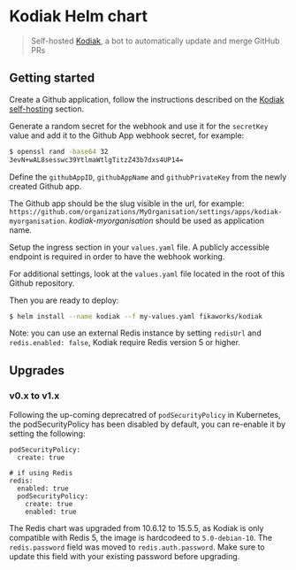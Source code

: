 Kodiak Helm chart
=================

> Self-hosted [Kodiak](https://github.com/chdsbd/kodiak), a bot to
automatically update and merge GitHub PRs

## Getting started

Create a Github application, follow the instructions described on the [Kodiak
self-hosting](https://kodiakhq.com/docs/self-hosting) section.

Generate a random secret for the webhook and use it for the `secretKey` value
and add it to the Github App webhook secret, for example:

```bash
$ openssl rand -base64 32
3evN+wAL8sesswc39YtlmaWtlgTitzZ43b7dxs4UP14=
```

Define the `githubAppID`, `githubAppName` and `githubPrivateKey` from the newly
created Github app.

The Github app should be the slug visible in the url, for example:
`https://github.com/organizations/MyOrganisation/settings/apps/kodiak-myorganisation`.
_kodiak-myorganisation_ should be used as application name.

Setup the ingress section in your `values.yaml` file. A publicly accessible
endpoint is required in order to have the webhook working.

For additional settings, look at the `values.yaml` file located in the root of
this Github repository.

Then you are ready to deploy:

```bash
$ helm install --name kodiak --f my-values.yaml fikaworks/kodiak
```

Note: you can use an external Redis instance by setting `redisUrl` and
`redis.enabled: false`, Kodiak require Redis version 5 or higher.


## Upgrades

### v0.x to v1.x

Following the up-coming deprecatred of `podSecurityPolicy` in Kubernetes, the
podSecurityPolicy has been disabled by default, you can re-enable it by setting
the following:
```
podSecurityPolicy:
  create: true

# if using Redis
redis:
  enabled: true
  podSecurityPolicy:
    create: true
    enabled: true
```

The Redis chart was upgraded from 10.6.12 to 15.5.5, as Kodiak is only
compatible with Redis 5, the image is hardcodeed to `5.0-debian-10`.
The `redis.password` field was moved to `redis.auth.password`. Make sure to
update this field with your existing password before upgrading.
